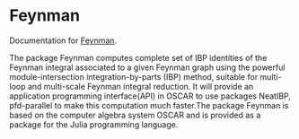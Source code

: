# Feynman

Documentation for [Feynman](https://github.com/singular-gpispace/Feynman.jl).

The package Feynman computes complete set of IBP identities of the Feynman integral associated to a given Feynman graph using the powerful module-intersection integration-by-parts (IBP) method, suitable for multi-loop and multi-scale Feynman integral reduction. It will provide an application programming interface(API) in OSCAR to use packages NeatIBP, pfd-parallel to make this computation much faster.The package Feynman is based on the computer algebra system OSCAR and is provided as a package for the Julia programming language.




